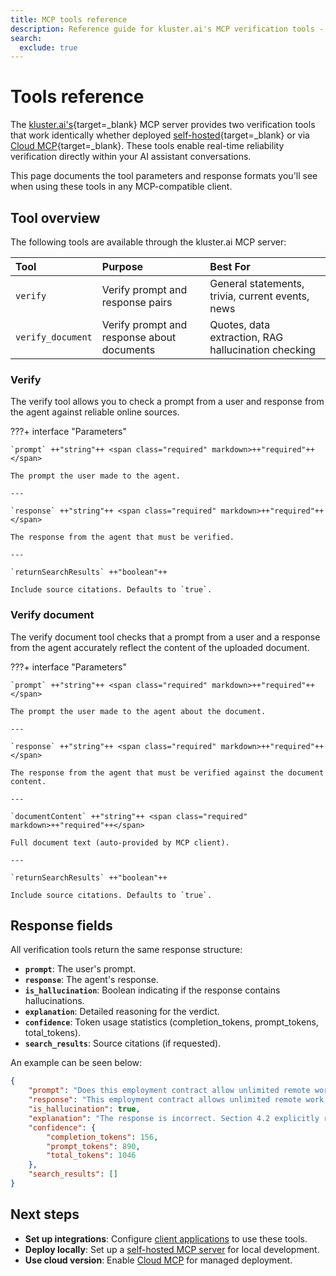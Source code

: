 ```yaml
---
title: MCP tools reference
description: Reference guide for kluster.ai's MCP verification tools - verify claims and documents with detailed parameters and response formats.
search:
  exclude: true
---
```


# Tools reference

The [kluster.ai's](https://www.kluster.ai/){target=\_blank} MCP server provides two verification tools that work identically whether deployed [self-hosted](/get-started/mcp/self-hosted/){target=\_blank} or via [Cloud MCP](/get-started/mcp/cloud/platform/){target=\_blank}. These tools enable real-time reliability verification directly within your AI assistant conversations.

This page documents the tool parameters and response formats you'll see when using these tools in any MCP-compatible client.

## Tool overview


The following tools are available through the kluster.ai MCP server:

| Tool | Purpose | Best For |
|:---|:---|:---|
| `verify` | Verify prompt and response pairs | General statements, trivia, current events, news |
| `verify_document` | Verify prompt and response about documents | Quotes, data extraction, RAG hallucination checking |

### Verify

The verify tool allows you to check a prompt from a user and response from the agent against reliable online sources.

???+ interface "Parameters"

    `prompt` ++"string"++ <span class="required" markdown>++"required"++</span>

    The prompt the user made to the agent.

    ---

    `response` ++"string"++ <span class="required" markdown>++"required"++</span>

    The response from the agent that must be verified.

    ---

    `returnSearchResults` ++"boolean"++

    Include source citations. Defaults to `true`.

### Verify document

The verify document tool checks that a prompt from a user and a response from the agent accurately reflect the content of the uploaded document.

???+ interface "Parameters"


    `prompt` ++"string"++ <span class="required" markdown>++"required"++</span>

    The prompt the user made to the agent about the document.

    ---

    `response` ++"string"++ <span class="required" markdown>++"required"++</span>

    The response from the agent that must be verified against the document content.

    ---

    `documentContent` ++"string"++ <span class="required" markdown>++"required"++</span>

    Full document text (auto-provided by MCP client).

    ---

    `returnSearchResults` ++"boolean"++

    Include source citations. Defaults to `true`.

## Response fields

All verification tools return the same response structure:

- **`prompt`**: The user's prompt.
- **`response`**: The agent's response.
- **`is_hallucination`**: Boolean indicating if the response contains hallucinations.
- **`explanation`**: Detailed reasoning for the verdict.
- **`confidence`**: Token usage statistics (completion_tokens, prompt_tokens, total_tokens).
- **`search_results`**: Source citations (if requested).

An example can be seen below:

```json
{
    "prompt": "Does this employment contract allow unlimited remote work?",
    "response": "This employment contract allows unlimited remote work.",
    "is_hallucination": true,
    "explanation": "The response is incorrect. Section 4.2 explicitly requires on-site work minimum 3 days per week and residence within 50 miles of headquarters.",
    "confidence": {
        "completion_tokens": 156,
        "prompt_tokens": 890,
        "total_tokens": 1046
    },
    "search_results": []
}
```

## Next steps

- **Set up integrations**: Configure [client applications](/get-started/mcp/integrations/) to use these tools.
- **Deploy locally**: Set up a [self-hosted MCP server](/get-started/mcp/self-hosted/) for local development.
- **Use cloud version**: Enable [Cloud MCP](/get-started/mcp/cloud/platform/) for managed deployment.